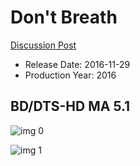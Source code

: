 # Don't Breath

[Discussion Post](https://www.avsforum.com/threads/bass-eq-for-filtered-movies.2995212/post-58173264)

* Release Date: 2016-11-29
* Production Year: 2016

## BD/DTS-HD MA 5.1

![img 0](https://i.imgur.com/GoElnHY.jpg)

![img 1](https://i.imgur.com/KpPI3t9.png)

